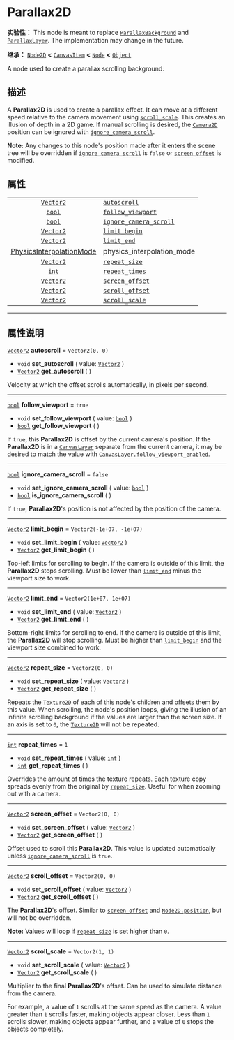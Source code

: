 <!-- ⚠ 请勿编辑本文件 ⚠ -->
<!-- 本文档使用脚本从 WeDot 引擎源码仓库生成。 -->
<!-- 生成脚本：https://github.com/WeDot-Engine/WeDot/tree/master/doc/tools/make_md.py； -->
<!-- 原文件：https://github.com/WeDot-Engine/WeDot/tree/master/doc/classes/Parallax2D.xml。 -->

<div id="_class_parallax2d"></div>

# Parallax2D

**实验性：** This node is meant to replace [`ParallaxBackground`](class_parallaxbackground.md) and [`ParallaxLayer`](class_parallaxlayer.md). The implementation may change in the future.

**继承：** [`Node2D`](class_node2d.md) **<** [`CanvasItem`](class_canvasitem.md) **<** [`Node`](class_node.md) **<** [`Object`](class_object.md)

A node used to create a parallax scrolling background.

## 描述

A **Parallax2D** is used to create a parallax effect. It can move at a different speed relative to the camera movement using [`scroll_scale`](class_parallax2d.md#class_parallax2d_property_scroll_scale). This creates an illusion of depth in a 2D game. If manual scrolling is desired, the [`Camera2D`](class_camera2d.md) position can be ignored with [`ignore_camera_scroll`](class_parallax2d.md#class_parallax2d_property_ignore_camera_scroll).

 **Note:** Any changes to this node's position made after it enters the scene tree will be overridden if [`ignore_camera_scroll`](class_parallax2d.md#class_parallax2d_property_ignore_camera_scroll) is `false` or [`screen_offset`](class_parallax2d.md#class_parallax2d_property_screen_offset) is modified.

## 属性

|||
|:-:|:--|
| [`Vector2`](class_vector2.md)                                   | [`autoscroll`](class_parallax2d.md#class_parallax2d_property_autoscroll)                     | ``Vector2(0, 0)``                                                                        |
| [`bool`](class_bool.md)                                         | [`follow_viewport`](class_parallax2d.md#class_parallax2d_property_follow_viewport)           | ``true``                                                                                 |
| [`bool`](class_bool.md)                                         | [`ignore_camera_scroll`](class_parallax2d.md#class_parallax2d_property_ignore_camera_scroll) | ``false``                                                                                |
| [`Vector2`](class_vector2.md)                                   | [`limit_begin`](class_parallax2d.md#class_parallax2d_property_limit_begin)                   | ``Vector2(-1e+07, -1e+07)``                                                              |
| [`Vector2`](class_vector2.md)                                   | [`limit_end`](class_parallax2d.md#class_parallax2d_property_limit_end)                       | ``Vector2(1e+07, 1e+07)``                                                                |
| [PhysicsInterpolationMode](#enum_node_physicsinterpolationmode) | physics_interpolation_mode                                                                   | ``2`` (overrides [`Node`](class_node.md#class_node_property_physics_interpolation_mode)) |
| [`Vector2`](class_vector2.md)                                   | [`repeat_size`](class_parallax2d.md#class_parallax2d_property_repeat_size)                   | ``Vector2(0, 0)``                                                                        |
| [`int`](class_int.md)                                           | [`repeat_times`](class_parallax2d.md#class_parallax2d_property_repeat_times)                 | ``1``                                                                                    |
| [`Vector2`](class_vector2.md)                                   | [`screen_offset`](class_parallax2d.md#class_parallax2d_property_screen_offset)               | ``Vector2(0, 0)``                                                                        |
| [`Vector2`](class_vector2.md)                                   | [`scroll_offset`](class_parallax2d.md#class_parallax2d_property_scroll_offset)               | ``Vector2(0, 0)``                                                                        |
| [`Vector2`](class_vector2.md)                                   | [`scroll_scale`](class_parallax2d.md#class_parallax2d_property_scroll_scale)                 | ``Vector2(1, 1)``                                                                        |

<!-- rst-class:: classref-section-separator -->

---

## 属性说明

<div id="_class_parallax2d_property_autoscroll"></div>

[`Vector2`](class_vector2.md) **autoscroll** = ``Vector2(0, 0)`` <div id="class_parallax2d_property_autoscroll"></div>

- `void` **set_autoscroll** ( value: [`Vector2`](class_vector2.md) )
- [`Vector2`](class_vector2.md) **get_autoscroll** ( )

Velocity at which the offset scrolls automatically, in pixels per second.

<!-- rst-class:: classref-item-separator -->

---

<div id="_class_parallax2d_property_follow_viewport"></div>

[`bool`](class_bool.md) **follow_viewport** = ``true`` <div id="class_parallax2d_property_follow_viewport"></div>

- `void` **set_follow_viewport** ( value: [`bool`](class_bool.md) )
- [`bool`](class_bool.md) **get_follow_viewport** ( )

If `true`, this **Parallax2D** is offset by the current camera's position. If the **Parallax2D** is in a [`CanvasLayer`](class_canvaslayer.md) separate from the current camera, it may be desired to match the value with [`CanvasLayer.follow_viewport_enabled`](class_canvaslayer.md#class_canvaslayer_property_follow_viewport_enabled).

<!-- rst-class:: classref-item-separator -->

---

<div id="_class_parallax2d_property_ignore_camera_scroll"></div>

[`bool`](class_bool.md) **ignore_camera_scroll** = ``false`` <div id="class_parallax2d_property_ignore_camera_scroll"></div>

- `void` **set_ignore_camera_scroll** ( value: [`bool`](class_bool.md) )
- [`bool`](class_bool.md) **is_ignore_camera_scroll** ( )

If `true`, **Parallax2D**'s position is not affected by the position of the camera.

<!-- rst-class:: classref-item-separator -->

---

<div id="_class_parallax2d_property_limit_begin"></div>

[`Vector2`](class_vector2.md) **limit_begin** = ``Vector2(-1e+07, -1e+07)`` <div id="class_parallax2d_property_limit_begin"></div>

- `void` **set_limit_begin** ( value: [`Vector2`](class_vector2.md) )
- [`Vector2`](class_vector2.md) **get_limit_begin** ( )

Top-left limits for scrolling to begin. If the camera is outside of this limit, the **Parallax2D** stops scrolling. Must be lower than [`limit_end`](class_parallax2d.md#class_parallax2d_property_limit_end) minus the viewport size to work.

<!-- rst-class:: classref-item-separator -->

---

<div id="_class_parallax2d_property_limit_end"></div>

[`Vector2`](class_vector2.md) **limit_end** = ``Vector2(1e+07, 1e+07)`` <div id="class_parallax2d_property_limit_end"></div>

- `void` **set_limit_end** ( value: [`Vector2`](class_vector2.md) )
- [`Vector2`](class_vector2.md) **get_limit_end** ( )

Bottom-right limits for scrolling to end. If the camera is outside of this limit, the **Parallax2D** will stop scrolling. Must be higher than [`limit_begin`](class_parallax2d.md#class_parallax2d_property_limit_begin) and the viewport size combined to work.

<!-- rst-class:: classref-item-separator -->

---

<div id="_class_parallax2d_property_repeat_size"></div>

[`Vector2`](class_vector2.md) **repeat_size** = ``Vector2(0, 0)`` <div id="class_parallax2d_property_repeat_size"></div>

- `void` **set_repeat_size** ( value: [`Vector2`](class_vector2.md) )
- [`Vector2`](class_vector2.md) **get_repeat_size** ( )

Repeats the [`Texture2D`](class_texture2d.md) of each of this node's children and offsets them by this value. When scrolling, the node's position loops, giving the illusion of an infinite scrolling background if the values are larger than the screen size. If an axis is set to `0`, the [`Texture2D`](class_texture2d.md) will not be repeated.

<!-- rst-class:: classref-item-separator -->

---

<div id="_class_parallax2d_property_repeat_times"></div>

[`int`](class_int.md) **repeat_times** = ``1`` <div id="class_parallax2d_property_repeat_times"></div>

- `void` **set_repeat_times** ( value: [`int`](class_int.md) )
- [`int`](class_int.md) **get_repeat_times** ( )

Overrides the amount of times the texture repeats. Each texture copy spreads evenly from the original by [`repeat_size`](class_parallax2d.md#class_parallax2d_property_repeat_size). Useful for when zooming out with a camera.

<!-- rst-class:: classref-item-separator -->

---

<div id="_class_parallax2d_property_screen_offset"></div>

[`Vector2`](class_vector2.md) **screen_offset** = ``Vector2(0, 0)`` <div id="class_parallax2d_property_screen_offset"></div>

- `void` **set_screen_offset** ( value: [`Vector2`](class_vector2.md) )
- [`Vector2`](class_vector2.md) **get_screen_offset** ( )

Offset used to scroll this **Parallax2D**. This value is updated automatically unless [`ignore_camera_scroll`](class_parallax2d.md#class_parallax2d_property_ignore_camera_scroll) is `true`.

<!-- rst-class:: classref-item-separator -->

---

<div id="_class_parallax2d_property_scroll_offset"></div>

[`Vector2`](class_vector2.md) **scroll_offset** = ``Vector2(0, 0)`` <div id="class_parallax2d_property_scroll_offset"></div>

- `void` **set_scroll_offset** ( value: [`Vector2`](class_vector2.md) )
- [`Vector2`](class_vector2.md) **get_scroll_offset** ( )

The **Parallax2D**'s offset. Similar to [`screen_offset`](class_parallax2d.md#class_parallax2d_property_screen_offset) and [`Node2D.position`](class_node2d.md#class_node2d_property_position), but will not be overridden.

 **Note:** Values will loop if [`repeat_size`](class_parallax2d.md#class_parallax2d_property_repeat_size) is set higher than `0`.

<!-- rst-class:: classref-item-separator -->

---

<div id="_class_parallax2d_property_scroll_scale"></div>

[`Vector2`](class_vector2.md) **scroll_scale** = ``Vector2(1, 1)`` <div id="class_parallax2d_property_scroll_scale"></div>

- `void` **set_scroll_scale** ( value: [`Vector2`](class_vector2.md) )
- [`Vector2`](class_vector2.md) **get_scroll_scale** ( )

Multiplier to the final **Parallax2D**'s offset. Can be used to simulate distance from the camera.

For example, a value of `1` scrolls at the same speed as the camera. A value greater than `1` scrolls faster, making objects appear closer. Less than `1` scrolls slower, making objects appear further, and a value of `0` stops the objects completely.

[^virtual]: 本方法通常需要用户覆盖才能生效。
[^const]: 本方法无副作用，不会修改该实例的任何成员变量。
[^vararg]: 本方法除了能接受在此处描述的参数外，还能够继续接受任意数量的参数。
[^constructor]: 本方法用于构造某个类型。
[^static]: 调用本方法无需实例，可直接使用类名进行调用。
[^operator]: 本方法描述的是使用本类型作为左操作数的有效运算符。
[^bitfield]: 这个值是由下列位标志构成位掩码的整数。
[^void]: 无返回值。

